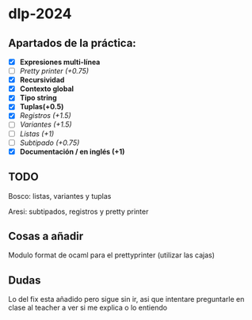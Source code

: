 # dlp-2024

## Apartados de la práctica:
- [x] __Expresiones multi-línea__
- [ ] _Pretty printer (+0.75)_
- [x] __Recursividad__
- [x] __Contexto global__
- [x] __Tipo string__
- [x] __Tuplas(+0.5)__
- [x] _Registros (+1.5)_
- [ ] _Variantes (+1.5)_
- [ ] _Listas (+1)_ 
- [ ] _Subtipado (+0.75)_
- [x] __Documentación / en inglés (+1)__

## TODO
Bosco: listas, variantes y tuplas

Aresi: subtipados, registros y pretty printer

## Cosas a añadir
Modulo format de ocaml para el prettyprinter (utilizar las cajas)

## Dudas
Lo del fix esta añadido pero sigue sin ir, asi que intentare preguntarle en clase al teacher a ver si me explica o lo entiendo
